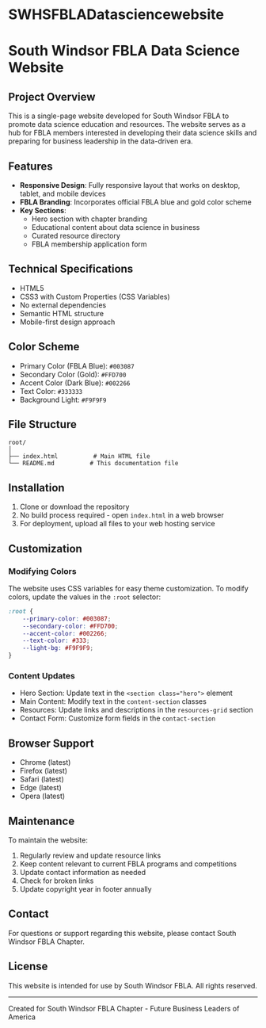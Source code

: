 # SWHSFBLADatasciencewebsite
# South Windsor FBLA Data Science Website

## Project Overview
This is a single-page website developed for South Windsor FBLA to promote data science education and resources. The website serves as a hub for FBLA members interested in developing their data science skills and preparing for business leadership in the data-driven era.

## Features
- **Responsive Design**: Fully responsive layout that works on desktop, tablet, and mobile devices
- **FBLA Branding**: Incorporates official FBLA blue and gold color scheme
- **Key Sections**:
  - Hero section with chapter branding
  - Educational content about data science in business
  - Curated resource directory
  - FBLA membership application form

## Technical Specifications
- HTML5
- CSS3 with Custom Properties (CSS Variables)
- No external dependencies
- Semantic HTML structure
- Mobile-first design approach

## Color Scheme
- Primary Color (FBLA Blue): `#003087`
- Secondary Color (Gold): `#FFD700`
- Accent Color (Dark Blue): `#002266`
- Text Color: `#333333`
- Background Light: `#F9F9F9`

## File Structure
```
root/
│
├── index.html          # Main HTML file
└── README.md          # This documentation file
```

## Installation
1. Clone or download the repository
2. No build process required - open `index.html` in a web browser
3. For deployment, upload all files to your web hosting service

## Customization
### Modifying Colors
The website uses CSS variables for easy theme customization. To modify colors, update the values in the `:root` selector:

```css
:root {
    --primary-color: #003087;
    --secondary-color: #FFD700;
    --accent-color: #002266;
    --text-color: #333;
    --light-bg: #F9F9F9;
}
```

### Content Updates
- Hero Section: Update text in the `<section class="hero">` element
- Main Content: Modify text in the `content-section` classes
- Resources: Update links and descriptions in the `resources-grid` section
- Contact Form: Customize form fields in the `contact-section`

## Browser Support
- Chrome (latest)
- Firefox (latest)
- Safari (latest)
- Edge (latest)
- Opera (latest)

## Maintenance
To maintain the website:
1. Regularly review and update resource links
2. Keep content relevant to current FBLA programs and competitions
3. Update contact information as needed
4. Check for broken links
5. Update copyright year in footer annually

## Contact
For questions or support regarding this website, please contact South Windsor FBLA Chapter.

## License
This website is intended for use by South Windsor FBLA. All rights reserved.

---
Created for South Windsor FBLA Chapter - Future Business Leaders of America
